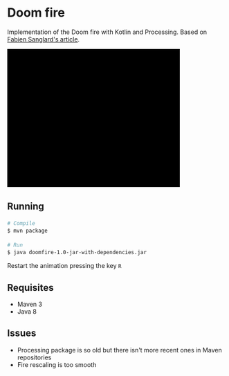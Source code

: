 # Doom fire
Implementation of the Doom fire with Kotlin and Processing. Based on [Fabien Sanglard's article](http://fabiensanglard.net/doom_fire_psx/).

![demo](doom.gif)

## Running
```bash
# Compile
$ mvn package

# Run
$ java doomfire-1.0-jar-with-dependencies.jar
```

Restart the animation pressing the key `R`

## Requisites
* Maven 3
* Java 8

## Issues
 * Processing package is so old but there isn't more recent ones in Maven repositories
 * Fire rescaling is too smooth
 